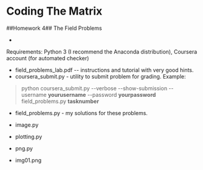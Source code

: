# Coding The Matrix
##Homework 4##
The Field Problems

-
 
Requirements: Python 3 (I recommend the Anaconda distribution), Coursera account (for automated checker)

* field_problems\_lab.pdf -- instructions and tutorial with very good hints.
* coursera\_submit.py - utility to submit problem for grading.  Example:

> python coursera\_submit.py --verbose --show-submission  --username **yourusername** --password **yourpassword** field_problems.py **tasknumber**

* field\_problems.py - my solutions for these problems.  

* image.py
* plotting.py
* png.py
* img01.png
